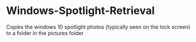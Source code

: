 # Windows-Spotlight-Retrieval
Copies the windows 10 spotlight photos (typically seen on the lock screen) to a folder in the pictures folder
